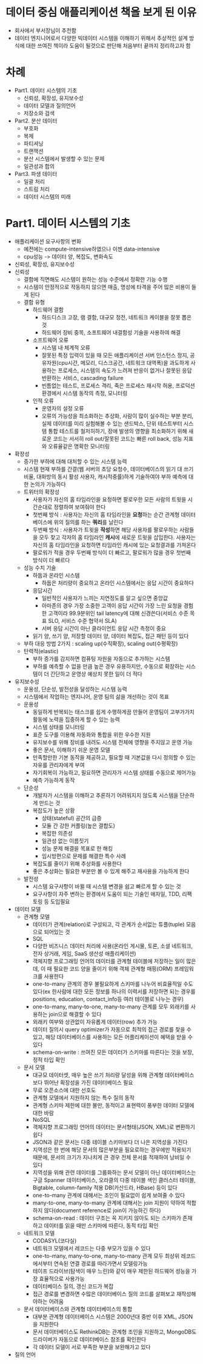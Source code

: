 # 데이터 중심 애플리케이션 책을 보게 된 이유

* 회사에서 부서장님이 추천함
* 데이터 엔지니어로서 다양한 빅데이터 시스템을 이해하기 위해서 추상적인 설계 방식에 대한 쓰여진 책이라 도움이 될것으로 판단해 처음부터 끝까지 정리하고자 함

# 차례

* Part1. 데이터 시스템의 기초
  * 신뢰성, 확장성, 유지보수성
  * 데이터 모델과 질의언어
  * 저장소와 검색
* Part2. 분산 데이터
  * 부호화
  * 복제
  * 파티셔닝
  * 트랜잭션
  * 분산 시스템에서 발생할 수 있는 문제
  * 일관성과 합의
* Part3. 파생 데이터
  * 일괄 처리
  * 스트림 처리
  * 데이터 시스템의 미래

# Part1. 데이터 시스템의 기초

* 애플리케이션 요구사항의 변화
  * 예전에는 compute-intensive하였으나 이젠 data-intensive
  * cpu성능 -> 데이터 양, 복잡도, 변화속도
* 신뢰성, 확장성, 유지보수성
* 신뢰성
  * 결함에 직면해도 시스템이 원하는 성능 수준에서 정확한 기능 수행
  * 시스템이 안정적으로 작동하지 않으면 매출, 명성에 타격을 주어 많은 비용이 들게 된다
  * 결함 유형
    * 하드웨어 결함
      * 하드디스크 고장, 램 결함, 대규모 정전, 네트워크 케이블을 잘못 뽑은 것
      * 하드웨어 장비 중목, 소프트웨어 내결함성 기술을 사용하여 해결
    * 소프트웨어 오류
      * 시스템 내 체계적 오류
      * 잘못된 특정 입력이 있을 때 모든 애플리케이션 서버 인스턴스 정지, 공유자원(cpu시간, 메모리, 디스크공간, 네트워크 대역폭)을 과도하게 사용하는 프로세스, 시스템의 속도가 느려져 반응이 없거나 잘못된 응답 반환하는 서비스, cascading failure
      * 빈틈없는 테스트, 프로세스 격리, 죽은 프로세스 재시작 허용, 프로덕션 환경에서 시스템 동작의 측정, 모니터링
    * 인적 오류
      * 운영자의 설정 오류
      * 오류의 가능성을 최소화하는 추상화, 사람이 많이 실수하는 부분 분리, 실제 데이터를 미리 실험해볼 수 있는 샌드박스, 단위 테스트부터 시스템 통합 테스트를 철저히하기, 장애 발생의 영향을 최소화하기 위해 새로운 코드는 서서히 roll out/잘못된 코드는 빠른 roll back, 성능 지표와 오류율같은 명확한 모니터링
* 확장성
  * 증가한 부하에 대해 대처할 수 있는 시스템 능력
  * 시스템 현재 부하를 간결(웹 서버의 초당 요청수, 데이터베이스의 읽기 대 쓰기 비율, 대화방의 동시 활성 사용자, 캐시적중률)하게 기술하여야 부하 예측에 대한 논의가 가능하다
  * 트위터의 확장성
    * 사용자가 자신의 홈 타임라인을 요청하면 팔로우한 모든 사람의 트윗을 시간순대로 정렬하여 보여줘야 한다
    * 첫번째 방식 : 사용자는 자신의 홈 타임라인을 **요청**하는 순간 관계형 데이터베이스에 위의 질의를 하는 **쿼리**를 날린다
    * 두번째 방식 : 사용자가 트윗을 **작성**하면 해당 사용자를 팔로우하는 사람들을 모두 찾고 각자의 홈 타임라인 **캐시**에 새로운 트윗을 삽입한다. 사용자는 자신의 홈 타임라인을 요청하면 타임라인 캐시에 있는 요청결과를 가져온다
    * 팔로워가 적을 경우 두번째 방식이 더 빠르고, 팔로워가 많을 경우 첫번째 방식이 더 빠르다
  * 성능 수치 기술
    * 하둡과 온라인 시스템
      * 하둡은 처리량이 중요하고 온라인 시스템에서는 응답 시간이 중요하다
    * 응답시간
      * 일반적인 사용자가 느끼는 지연정도를 알고 싶으면 중앙값
      * 아마존의 경우 가장 소중한 고객이 응답 시간이 가장 느린 요청을 경험한 고객이라 99.9분위인 tail latency에 대해 신경쓴다(서비스 수준 목표 SLO, 서비스 수준 협약서 SLA)
      * 서버 응답 시간이 아닌 클라이언트 응답 시간 측정이 중요
    * 읽기 양, 쓰기 양, 저장할 데이터 양, 데이터 복잡도, 접근 패턴 등이 있다
  * 부하 대응 방법 2가지 : scaling up(수직확장), scaling out(수평확장)
  * 탄력적(elastic)
    * 부하 증가를 감지하면 컴퓨팅 자원을 자동으로 추가하는 시스템
    * 부하를 예측할 수 없을 만큼 높은 경우 유용하지만, 수동으로 확장하는 시스템이 더 간단하고 운영상 예상치 못한 일이 더 적다
* 유지보수성
  * 운용성, 단순성, 발전성을 달성하는 시스템 능력
  * 시스템에서 작업하는 엔지니어, 운영 팀의 삶을 개선하는 것이 목표
  * 운용성
    * 동일하게 반복되는 태스크를 쉽게 수행하게끔 만들어 운영팀이 고부가가치 활동에 노력을 집중하게 할 수 있는 능력
    * 시스템 상태를 모니터링
    * 표준 도구를 이용해 자동화와 통합을 위한 우수한 지원
    * 유지보수를 위해 장비를 내려도 시스템 전체에 영향을 주지않고 운영 가능
    * 좋은 문서, 이해하기 쉬운 운영 모델
    * 만족할만한 기본 동작을 제공하고, 필요할 때 기본값을 다시 정의할 수 있는 자유를 관리자에게 부여
    * 자기회복이 가능하고, 필요하면 관리자가 시스템 상태를 수동으로 제어가능
    * 예측 가능하게 동작
  * 단순성
    * 개발자가 시스템을 이해하고 추론하기 어려워지지 않도록 시스템을 단순하게 만드는 것
    * 복잡도가 높은 상황
      * 상태(stateful) 공간의 급증
      * 모듈 간 강한 커플링(높은 결합도)
      * 복잡한 의존성
      * 일관성 없는 이름짓기
      * 성능 문제 해결을 목표로 한 해킹
      * 임시방편으로 문제를 해결한 특수 사례
    * 복잡도를 줄이기 위해 추상화를 사용한다
    * 좋은 추상화는 필요한 부분만 볼 수 있게 해주고 재사용을 가능하게 한다
  * 발전성
    * 시스템 요구사항이 바뀔 때 시스템 변경을 쉽고 빠르게 할 수 있는 것
    * 요구사항이 자주 변하는 환경에서 도움이 되는 기술인 애자일, TDD, 리팩토링 등  도입필요
* 데이터 모델
  * 관계형 모델
    * 데이터가 관계(relation)로 구성되고, 각 관계가 순서없는 튜플(tuple) 모음으로 되어있는 것
    * SQL
    * 다양한 비즈니스 데이터 처리에 사용(온라인 게시물, 토론, 소셜 네트워크, 전자 상거래, 게임, SaaS 생산성 애플리케이션)
    * 객체지향 프로그래밍 언어의 데이터를 관계형 테이블에 저장하는 일이 많은데, 이 때 필요한 코드 양을 줄이기 위해 객체 관계형 매핑(ORM) 프레임워크를 사용한다
    * one-to-many 관계의 경우 불필요하게 스키마를 나누어 비효율적일 수도 있다(ex 한사람에 대한 모든 정보를 하나의 이력서를 저장하면 되는 경우를 positions, education, contact_info등 여러 테이블로 나누는 경우)
    * one-to-many, many-to-one, many-to-many 관계를 모두 외래키를 사용하는 join으로 해결할 수 있다
    * 외래키 여부와 상관없이 자유롭게 데이터(row) 추가 가능
    * 데이터 질의시 query optimizer가 자동으로 최적의 접근 경로를 찾을 수 있고, 해당 데이터베이스를 사용하는 모든 어플리케이션이 혜택을 받을 수 있다
    * schema-on-write : 쓰여진 모든 데이터가 스키마를 따른다는 것을 보장, 정적 타입 확인
  * 문서 모델
    * 대규모 데이터셋, 매우 높은 쓰기 처리량 달성을 위해 관계형 데이터베이스보다 뛰어난 확장성을 가진 데이터베이스 필요
    * 무료 오픈소스에 대한 선호도
    * 관계형 모델에서 지원하지 않는 특수 질의 동작
    * 관계형 스키마 제한에 대한 불만, 동적이고 표현력이 풍부한 데이터 모델에 대한 바람
    * NoSQL
    * 객체지향 프로그래밍 언어의 데이터는 문서형태(JSON, XML)로 변환하기 쉽다
    * JSON과 같은 문서는 다중 테이블 스키마보다 더 나은 지역성을 가진다
    * 지역성은 한 번에 해당 문서의 많은부분을 필요로하는 경우에만 적용되기 때문에, 문서의 크기가 지나치게 큰 경우 전체 문서를 적재하여 낭비일 수 있다
    * 지역성을 위해 관련 데이터를 그룹화하는 문서 모델이 아닌 데이터베이스는 구글 Spanner 데이터베이스, 오라클의 다중 테이블 색인 클러스터 테이블, Bigtable, column-family 적용 DB(카산드라, HBase) 등이 있다
    * one-to-many 관계에 대해서는 조인이 필요없이 쉽게 보여줄 수 있다
    * many-to-one, many-to-many 관계에 대해서는 join 지원이 약하여 적합하지 않다(document reference로 join이 가능하긴 하다)
    * schema-on-read : 데이터 구조는 꼭 지키지 않아도 되는 스키마가 존재하고 데이터를 읽을 때만 스키마에 따른다, 동적 타입 확인
  * 네트워크 모델
    * CODASYL(코다실)
    * 네트워크 모델에서 레코드는 다중 부모가 있을 수 있다
    * one-to-many, many-to-one, many-to-many 관계 모두 최상위 레코드에서부터 연속된 연결 경로를 따라가면서 모델링가능
    * 테이프 드라이브(탐색이 매우 느린)와 같이 매우 제한된 하드웨어 성능을 가장 효율적으로 사용가능
    * 데이터베이스 질의, 갱신 코드가 복잡
    * 접근 경로를 변경하면 수많은 데이터베이스 질의 코드를 살펴보고 재작성해야하는 어려움
  * 문서 데이터베이스와 관계형 데이터베이스의 통합
    * 대부분 관계형 데이터베이스 시스템은 2000년대 중반 이후 XML, JSON을 지원한다
    * 문서 데이터베이스도 RethinkDB는 관계형 조인을 지원하고, MongoDB도 드라이버가 자동으로 데이터베이스 참조를 확인한다
    * 각 데이터 모델이 서로 부족한 부분을 보완해가고 있다
* 질의 언어

